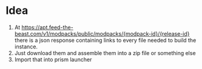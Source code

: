 # Idea
1. At https://apt.feed-the-beast.com/v1/modpacks/public/modpacks/{modpack-id}/{release-id} there is a json response containing
links to every file needed to build the instance.
2. Just download them and assemble them into a zip file or something else
3. Import that into prism launcher

